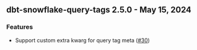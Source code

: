 ## dbt-snowflake-query-tags 2.5.0 - May 15, 2024

### Features

- Support custom extra kwarg for query tag meta ([#30](https://github.com/get-select/dbt-snowflake-query-tags/pull/30))


